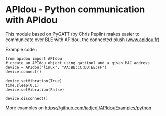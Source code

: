 APIdou - Python communication with APIdou
========================================================================
This module based on PyGATT (by Chris Peplin) makes easier to communicate
over BLE with APIdou, the connected plush (www.apidou.fr).

Example code :
```
from apidou import APIdou
# create an APIdou object using gatttool and a given MAC address
device = APIdou("linux", "AA:BB:CC:DD:EE:FF")
device.connect()

device.setVibration(True)
time.sleep(0.1)
device.setVibration(False)

device.disconnect()
```

More examples on https://github.com/iadjedj/APIdouExamples/python